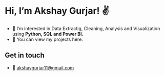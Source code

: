 # Hi, I’m Akshay Gurjar! ✌️
- 👀 I’m interested in Data Extractig, Cleaning, Analysis and Visualization using **Python, SQL and Power BI.**
- 📁 You can view my projects here.
## Get in touch
- 📧 akshaygurjar11@gmail.com

<!---
GurjarAkshay/GurjarAkshay is a ✨ special ✨ repository because its `README.md` (this file) appears on your GitHub profile.
You can click the Preview link to take a look at your changes.
--->
